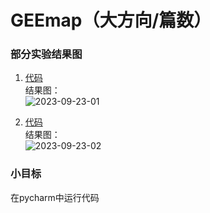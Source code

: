 # GEEmap（大方向/篇数）
### 部分实验结果图
1. [代码](https://github.com/ZYJ-Group/Tanghy/blob/main/4-weekly_work/2023-09-23/%E6%96%B0%E5%BB%BA%20%E6%96%87%E6%9C%AC%E6%96%87%E6%A1%A3%20(5).txt)    
结果图：  
![2023-09-23-01](https://github.com/ZYJ-Group/Tanghy/assets/94824386/a999acfe-54ae-4f67-abe1-3e4ce17dde7c)  

2. [代码](https://github.com/ZYJ-Group/Tanghy/blob/main/4-weekly_work/2023-09-23/%E6%96%B0%E5%BB%BA%20%E6%96%87%E6%9C%AC%E6%96%87%E6%A1%A3%20(5).txt)     
结果图：  
![2023-09-23-02](https://github.com/ZYJ-Group/Tanghy/assets/94824386/e92e1fa1-acb6-46c4-83ed-2740a0f99f0d)  

### 小目标  
在pycharm中运行代码
